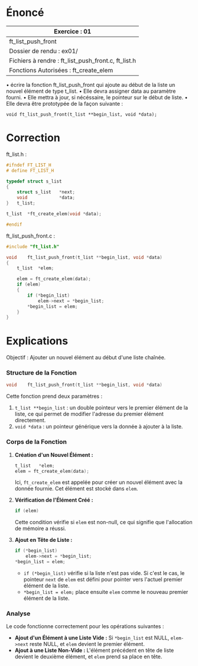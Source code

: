 # Énoncé

| Exercice : 01                                       |
| --------------------------------------------------- |
| ft_list_push_front                                  |
| Dossier de rendu : ex01/                            |
| Fichiers à rendre : ft_list_push_front.c, ft_list.h |
| Fonctions Autorisées : ft_create_elem               |
• écrire la fonction ft_list_push_front qui ajoute au début de la liste un nouvel
élément de type t_list.
• Elle devra assigner data au paramètre fourni.
• Elle mettra à jour, si nécéssaire, le pointeur sur le début de liste.
• Elle devra être prototypée de la façon suivante :
```
void ft_list_push_front(t_list **begin_list, void *data);
```
# Correction
ft_list.h :
```C
#ifndef FT_LIST_H
# define FT_LIST_H

typedef struct s_list
{
	struct s_list	*next;
	void			*data;
}	t_list;

t_list	*ft_create_elem(void *data);

#endif
```

ft_list_push_front.c :
```C
#include "ft_list.h"

void	ft_list_push_front(t_list **begin_list, void *data)
{
	t_list	*elem;

	elem = ft_create_elem(data);
	if (elem)
	{
		if (*begin_list)
			elem->next = *begin_list;
		*begin_list = elem;
	}
}
```
# Explications

Objectif : Ajouter un nouvel élément au début d'une liste chaînée.

### Structure de la Fonction

```c
void	ft_list_push_front(t_list **begin_list, void *data)
```

Cette fonction prend deux paramètres :
1. `t_list **begin_list` : un double pointeur vers le premier élément de la liste, ce qui permet de modifier l'adresse du premier élément directement.
2. `void *data` : un pointeur générique vers la donnée à ajouter à la liste.

### Corps de la Fonction

1. **Création d'un Nouvel Élément :**
   ```c
   t_list	*elem;
   elem = ft_create_elem(data);
   ```
   Ici, `ft_create_elem` est appelée pour créer un nouvel élément avec la donnée fournie. Cet élément est stocké dans `elem`.

2. **Vérification de l'Élément Créé :**
   ```c
   if (elem)
   ```
   Cette condition vérifie si `elem` est non-null, ce qui signifie que l'allocation de mémoire a réussi.

3. **Ajout en Tête de Liste :**
   ```c
   if (*begin_list)
       elem->next = *begin_list;
   *begin_list = elem;
   ```
   - `if (*begin_list)` vérifie si la liste n'est pas vide. Si c'est le cas, le pointeur `next` de `elem` est défini pour pointer vers l'actuel premier élément de la liste.
   - `*begin_list = elem;` place ensuite `elem` comme le nouveau premier élément de la liste.

### Analyse

Le code fonctionne correctement pour les opérations suivantes :
- **Ajout d'un Élément à une Liste Vide :** Si `*begin_list` est NULL, `elem->next` reste NULL, et `elem` devient le premier élément.
- **Ajout à une Liste Non-Vide :** L'élément précédent en tête de liste devient le deuxième élément, et `elem` prend sa place en tête.


